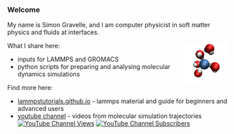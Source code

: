 ### Welcome

My name is Simon Gravelle, and I am computer physicist in soft matter physics and fluids at interfaces. 

<a href="webp">
  <img src="webp/dancingmolecules.webp" align="right" width="20%"/>
</a>

What I share here:

- inputs for LAMMPS and GROMACS
- python scripts for preparing and analysing molecular dynamics simulations

Find more here:

- [lammpstutorials.github.io](lammpstutorials.github.io) - lammps material and guide for beginners and advanced users
- [youtube channel](https://www.youtube.com/c/SimonGravelle) - videos from molecular simulation trajectories [![YouTube Channel Views](https://img.shields.io/youtube/channel/views/UCLmK_9wpyLVpcP7BPgN6BIw?style=plastik)](https://www.youtube.com/c/SimonGravelle) [![YouTube Channel Subscribers](https://img.shields.io/youtube/channel/subscribers/UCLmK_9wpyLVpcP7BPgN6BIw?style=plastik)](https://www.youtube.com/c/SimonGravelle)


<!--

Some of the content here is related to [LAMMPS Tutorials](https://lammpstutorials.github.io/) webpage.


<!--

Solarized dark             |  Solarized Ocean           | test
:-------------------------:|:-------------------------: | :-------------------------:
![](https://raw.githubusercontent.com/simongravelle/lammps-input-files/main/solids/silicalite/silicalite.png)  |  ![](https://raw.githubusercontent.com/simongravelle/lammps-input-files/main/solids/silicalite/silicalite.png) |  ![](https://raw.githubusercontent.com/simongravelle/lammps-input-files/main/solids/silicalite/silicalite.png)


#### LAMMPS tutorials for beginners

![YouTube Channel Subscribers](https://img.shields.io/youtube/channel/subscribers/UCLmK_9wpyLVpcP7BPgN6BIw?style=social)



.. image:: https://img.shields.io/youtube/channel/subscribers/UCLmK_9wpyLVpcP7BPgN6BIw?style=social   :alt: YouTube Channel Subscribers




https://img.shields.io/youtube/channel/subscribers/UCLmK_9wpyLVpcP7BPgN6BIw?style=social


<a href="https://gitlab.com/sgravelle"><img src="https://img.shields.io/badge/GitLab-330F63?style=for-the-badge&logo=gitlab&logoColor=white
"></a>

-->
